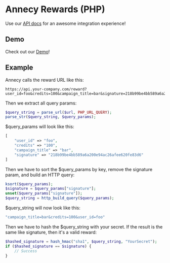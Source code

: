 # Annecy Rewards (PHP)

Use our [API docs](https://admin.annecy.media/docs) for an awesome integration experience!

## Demo

Check out our [Demo](https://github.com/gdmobile/annecy-media-api/tree/master/docs/rewards-php/demo/reward.php)!

## Example

Annecy calls the reward URL like this:

```
https://api.your-company.com/reward?user_id=foo&credits=100&campaign_title=bar&signature=218b99be4bb589a6a200e94ac26afee620fe83d6
```

Then we extract all query params:

``` php
$query_string = parse_url($url, PHP_URL_QUERY);
parse_str($query_string, $query_params);
```

$query_params will look like this:

``` php
[
    "user_id" => "foo",
    "credits" => "100",
    "campaign_title" => "bar",
    "signature" => "218b99be4bb589a6a200e94ac26afee620fe83d6"
]
```

Then we have to sort the $query_params by key, remove the signature param, and build an HTTP query:

``` php
ksort($query_params);
$signature = $query_params["signature"];
unset($query_params["signature"]);
$query_string = http_build_query($query_params);
```

$query_string will now look like this:

``` php
"campaign_title=bar&credits=100&user_id=foo"
```

Then we have to hash the $query_string with your secret. If the result is the same like signature, then it's a valid reward:

``` php
$hashed_signature = hash_hmac("sha1", $query_string, "YourSecret");
if ($hashed_signature == $signature) {
    // Success
}
```

